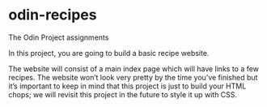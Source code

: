 # odin-recipes
The Odin Project assignments

In this project, you are going to build a basic recipe website.

The website will consist of a main index page which will have links to a few recipes. 
The website won’t look very pretty by the time you’ve finished but it’s important to keep 
in mind that this project is just to build your HTML chops; we will revisit this project in the future to style it up with CSS.